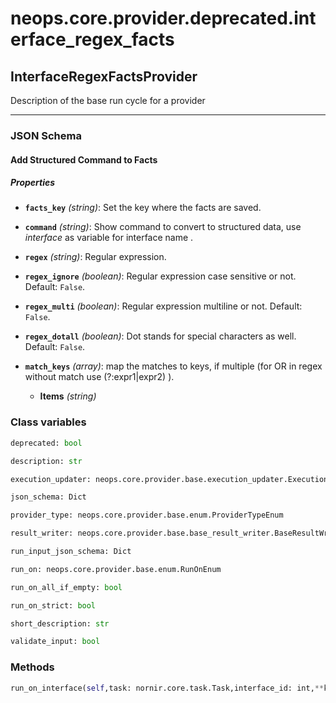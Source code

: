 # neops.core.provider.deprecated.interface_regex_facts
## InterfaceRegexFactsProvider
Description of the base run cycle for a provider

----------
### JSON Schema
#### Add Structured Command to Facts


##### Properties


- **`facts_key`** *(string)*: Set the key where the facts are saved.

- **`command`** *(string)*: Show command to convert to structured data, use $interface$ as variable for interface name .

- **`regex`** *(string)*: Regular expression.

- **`regex_ignore`** *(boolean)*: Regular expression case sensitive or not. Default: `False`.

- **`regex_multi`** *(boolean)*: Regular expression multiline or not. Default: `False`.

- **`regex_dotall`** *(boolean)*: Dot stands for special characters as well. Default: `False`.

- **`match_keys`** *(array)*: map the matches to keys,
                if multiple (for OR in regex without match use (?:expr1|expr2) ).

  - **Items** *(string)*

### Class variables
```python
deprecated: bool
```
```python
description: str
```
```python
execution_updater: neops.core.provider.base.execution_updater.ExecutionUpdater
```
```python
json_schema: Dict
```
```python
provider_type: neops.core.provider.base.enum.ProviderTypeEnum
```
```python
result_writer: neops.core.provider.base.base_result_writer.BaseResultWriter
```
```python
run_input_json_schema: Dict
```
```python
run_on: neops.core.provider.base.enum.RunOnEnum
```
```python
run_on_all_if_empty: bool
```
```python
run_on_strict: bool
```
```python
short_description: str
```
```python
validate_input: bool
```
### Methods
```python
run_on_interface(self,task: nornir.core.task.Task,interface_id: int,**kwargs) -> Any
```